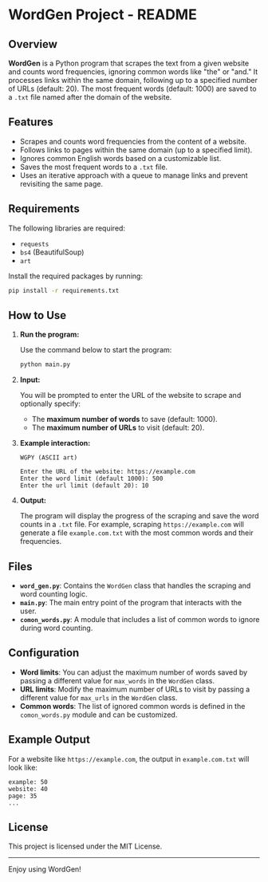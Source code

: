 
# WordGen Project - README

## Overview

**WordGen** is a Python program that scrapes the text from a given website and counts word frequencies, ignoring common words like "the" or "and." It processes links within the same domain, following up to a specified number of URLs (default: 20). The most frequent words (default: 1000) are saved to a `.txt` file named after the domain of the website.

## Features

- Scrapes and counts word frequencies from the content of a website.
- Follows links to pages within the same domain (up to a specified limit).
- Ignores common English words based on a customizable list.
- Saves the most frequent words to a `.txt` file.
- Uses an iterative approach with a queue to manage links and prevent revisiting the same page.

## Requirements

The following libraries are required:

- `requests`
- `bs4` (BeautifulSoup)
- `art`

Install the required packages by running:

```bash
pip install -r requirements.txt
```

## How to Use

1. **Run the program:**

   Use the command below to start the program:

   ```bash
   python main.py
   ```

2. **Input:**

   You will be prompted to enter the URL of the website to scrape and optionally specify:
   
   - The **maximum number of words** to save (default: 1000).
   - The **maximum number of URLs** to visit (default: 20).

3. **Example interaction:**

   ```plaintext
   WGPY (ASCII art)
   
   Enter the URL of the website: https://example.com
   Enter the word limit (default 1000): 500
   Enter the url limit (default 20): 10
   ```

4. **Output:**

   The program will display the progress of the scraping and save the word counts in a `.txt` file. For example, scraping `https://example.com` will generate a file `example.com.txt` with the most common words and their frequencies.

## Files

- **`word_gen.py`**: Contains the `WordGen` class that handles the scraping and word counting logic.
- **`main.py`**: The main entry point of the program that interacts with the user.
- **`comon_words.py`**: A module that includes a list of common words to ignore during word counting.

## Configuration

- **Word limits**: You can adjust the maximum number of words saved by passing a different value for `max_words` in the `WordGen` class.
- **URL limits**: Modify the maximum number of URLs to visit by passing a different value for `max_urls` in the `WordGen` class.
- **Common words**: The list of ignored common words is defined in the `comon_words.py` module and can be customized.

## Example Output

For a website like `https://example.com`, the output in `example.com.txt` will look like:

```plaintext
example: 50
website: 40
page: 35
...
```

## License

This project is licensed under the MIT License.

---

Enjoy using WordGen!
